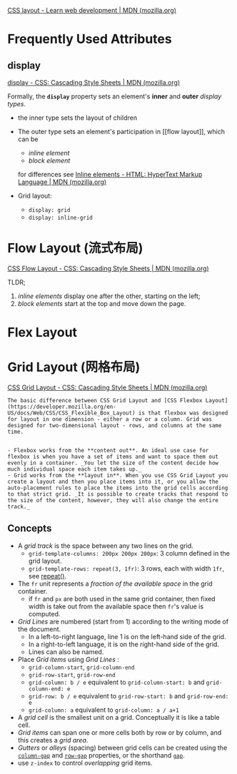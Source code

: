 [CSS layout - Learn web development | MDN (mozilla.org)](https://developer.mozilla.org/en-US/docs/Learn/CSS/CSS_layout)

# Frequently Used Attributes

## display

[display - CSS: Cascading Style Sheets | MDN (mozilla.org)](https://developer.mozilla.org/en-US/docs/Web/CSS/display)

Formally, the **`display`** property sets an element's **inner** and **outer** _display types_.
- the inner type sets the layout of children
- The outer type sets an element's participation in [[flow layout]], which can be 
    - _inline element_
    - _block element_
    
    for differences see [Inline elements - HTML: HyperText Markup Language | MDN (mozilla.org)](https://developer.mozilla.org/en-US/docs/Web/HTML/Inline_elements)
- Grid layout:
    - `display: grid`
    - `display: inline-grid`



# Flow Layout (流式布局)
[CSS Flow Layout - CSS: Cascading Style Sheets | MDN (mozilla.org)](https://developer.mozilla.org/en-US/docs/Web/CSS/CSS_Flow_Layout)

TLDR;

1. _inline elements_ display one after the other, starting on the left;
2. _block elements_ start at the top and move down the page.


# Flex Layout



# Grid Layout (网格布局)
[CSS Grid Layout - CSS: Cascading Style Sheets | MDN (mozilla.org)](https://developer.mozilla.org/en-US/docs/Web/CSS/CSS_Grid_Layout)

```ad-note
The basic difference between CSS Grid Layout and [CSS Flexbox Layout](https://developer.mozilla.org/en-US/docs/Web/CSS/CSS_Flexible_Box_Layout) is that flexbox was designed for layout in one dimension - either a row or a column. Grid was designed for two-dimensional layout - rows, and columns at the same time.


- Flexbox works from the **content out**. An ideal use case for flexbox is when you have a set of items and want to space them out evenly in a container. _You let the size of the content decide how much individual space each item takes up._
- Grid works from the **layout in**. When you use CSS Grid Layout you create a layout and then you place items into it, or you allow the auto-placement rules to place the items into the grid cells according to that strict grid. _It is possible to create tracks that respond to the size of the content, however, they will also change the entire track._
```


## Concepts

- A _grid track_ is the space between any two lines on the grid.
    - `grid-template-columns: 200px 200px 200px`: 3 column defined in the grid layout.
    - `grid-template-rows: repeat(3, 1fr)`: 3 rows, each with width `1fr`, see [repeat()](https://developer.mozilla.org/en-US/docs/Web/CSS/repeat). 
- The `fr` unit represents a _fraction of the available space_ in the grid container.
    - if `fr` and `px` are both used in the same grid container, then fixed width is take out from the available space then `fr`'s value is computed.
- _Grid Lines_ are numbered (start from $1$) according to the writing mode of the document.
    - In a left-to-right language, line 1 is on the left-hand side of the grid.
    - In a right-to-left language, it is on the right-hand side of the grid.
    - Lines can also be named.
- Place _Grid items_ using  _Grid Lines_ :
    - `grid-column-start`, `grid-column-end`
    - `grid-row-start`, `grid-row-end`
    - `grid-column: b / e` equivalent to `grid-column-start: b` and `grid-column-end: e` 
    - `grid-row: b / e` equivalent to `grid-row-start: b` and `grid-row-end: e` 
    - `grid-column: a` equivalent to `grid-column: a / a+1`
- A _grid cell_ is the smallest unit on a grid. Conceptually it is like a table cell.
- _Grid items_ can span one or more cells both by row or by column, and this creates a _grid area_.
- _Gutters_ or _alleys_ (spacing) between grid cells can be created using the [`column-gap`](https://developer.mozilla.org/en-US/docs/Web/CSS/column-gap) and [`row-gap`](https://developer.mozilla.org/en-US/docs/Web/CSS/row-gap) properties, or the shorthand [`gap`](https://developer.mozilla.org/en-US/docs/Web/CSS/gap).
- use `z-index` to control _overlapping_ grid items.







